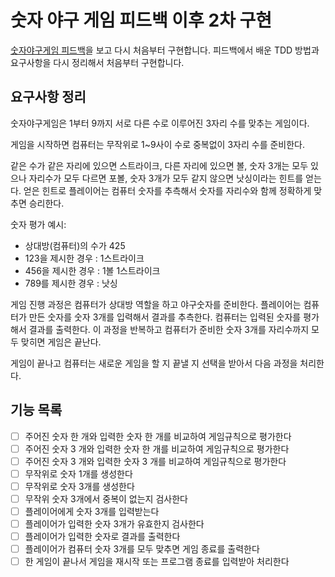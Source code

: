 # 숫자 야구 게임 피드백 이후 2차 구현

[숫자야구게임 피드백](https://edu.nextstep.camp/s/RFY359FE/ls/XhVXvdsx)을 보고 다시 처음부터 구현합니다. 피드백에서 배운 TDD 방법과 요구사항을 다시 정리해서 처음부터 구현합니다.

## 요구사항 정리

숫자야구게임은 1부터 9까지 서로 다른 수로 이루어진 3자리 수를 맞추는 게임이다.

게임을 시작하면 컴퓨터는 무작위로 1~9사이 수로 중복없이 3자리 수를 준비한다.

같은 수가 같은 자리에 있으면 스트라이크, 다른 자리에 있으면 볼, 숫자 3개는 모두 있으나 자리수가 모두 다르면 포볼, 숫자 3개가 모두 같지 않으면 낫싱이라는 힌트를 얻는다. 얻은 힌트로 플레이어는 컴퓨터 숫자를 추측해서 숫자를 자리수와 함께 정확하게 맞추면 승리한다.

숫자 평가 예시:

* 상대방(컴퓨터)의 수가 425
* 123을 제시한 경우 : 1스트라이크
* 456을 제시한 경우 : 1볼 1스트라이크
* 789를 제시한 경우 : 낫싱

게임 진행 과정은 컴퓨터가 상대방 역할을 하고 야구숫자를 준비한다. 플레이어는 컴퓨터가 만든 숫자를 숫자 3개를 입력해서 결과를 추측한다. 컴퓨터는 입력된 숫자를 평가해서 결과를 출력한다. 이 과정을 반복하고 컴퓨터가 준비한 숫자 3개를 자리수까지 모두 맞히면 게임은 끝난다.

게임이 끝나고 컴퓨터는 새로운 게임을 할 지 끝낼 지 선택을 받아서 다음 과정을 처리한다.

## 기능 목록

- [ ] 주어진 숫자 한 개와 입력한 숫자 한 개를 비교하여 게임규칙으로 평가한다
- [ ] 주어진 숫자 3 개와 입력한 숫자 한 개를 비교하여 게임규칙으로 평가한다
- [ ] 주어진 숫자 3 개와 입력한 숫자 3 개를 비교하여 게임규칙으로 평가한다
- [ ] 무작위로 숫자 1개를 생성한다
- [ ] 무작위로 숫자 3개를 생성한다
- [ ] 무작위 숫자 3개에서 중복이 없는지 검사한다
- [ ] 플레이어에게 숫자 3개를 입력받는다
- [ ] 플레이어가 입력한 숫자 3개가 유효한지 검사한다
- [ ] 플레이어가 입력한 숫자로 결과를 출력한다
- [ ] 플레이어가 컴퓨터 숫자 3개를 모두 맞추면 게임 종료를 출력한다
- [ ] 한 게임이 끝나서 게임을 재시작 또는 프로그램 종료를 입력받아 처리한다
